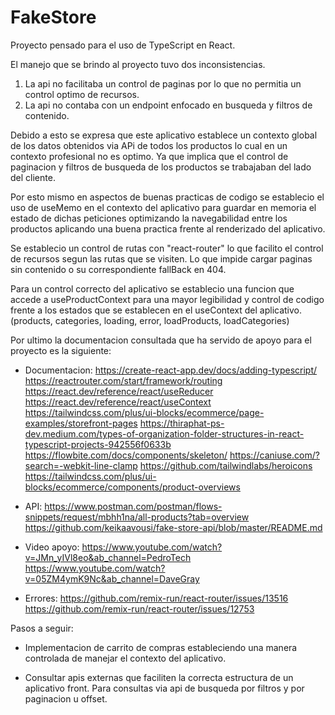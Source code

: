 # FakeStore

Proyecto pensado para el uso de TypeScript en React.

El manejo que se brindo al proyecto tuvo dos inconsistencias.

1. La api no facilitaba un control de paginas por lo que no permitia un control optimo de recursos.
2. La api no contaba con un endpoint enfocado en busqueda y filtros de contenido.

Debido a esto se expresa que este aplicativo establece un contexto global de los datos obtenidos via APi de todos los productos lo cual en un contexto profesional no es optimo. Ya que implica que el control de paginacion y filtros de busqueda de los productos se trabajaban del lado del cliente.

Por esto mismo en aspectos de buenas practicas de codigo se establecio el uso de useMemo en el contexto del aplicativo para guardar en memoria el estado de dichas peticiones optimizando la navegabilidad entre los productos aplicando una buena practica frente al renderizado del aplicativo.

Se establecio un control de rutas con "react-router" lo que facilito el control de recursos segun las rutas que se visiten. Lo que impide cargar paginas sin contenido o su correspondiente fallBack en 404.

Para un control correcto del aplicativo se establecio una funcion que accede a useProductContext para una mayor legibilidad y control de codigo frente a los estados que se establecen en el useContext del aplicativo. (products, categories, loading, error, loadProducts, loadCategories)

Por ultimo la documentacion consultada que ha servido de apoyo para el proyecto es la siguiente:

- Documentacion:
https://create-react-app.dev/docs/adding-typescript/
https://reactrouter.com/start/framework/routing
https://react.dev/reference/react/useReducer
https://react.dev/reference/react/useContext
https://tailwindcss.com/plus/ui-blocks/ecommerce/page-examples/storefront-pages
https://thiraphat-ps-dev.medium.com/types-of-organization-folder-structures-in-react-typescript-projects-942556f0633b
https://flowbite.com/docs/components/skeleton/
https://caniuse.com/?search=-webkit-line-clamp
https://github.com/tailwindlabs/heroicons
https://tailwindcss.com/plus/ui-blocks/ecommerce/components/product-overviews

- API:
https://www.postman.com/postman/flows-snippets/request/mbhh1na/all-products?tab=overview
https://github.com/keikaavousi/fake-store-api/blob/master/README.md

- Video apoyo:
https://www.youtube.com/watch?v=JMn_yIVl8eo&ab_channel=PedroTech
https://www.youtube.com/watch?v=05ZM4ymK9Nc&ab_channel=DaveGray

- Errores:
https://github.com/remix-run/react-router/issues/13516
https://github.com/remix-run/react-router/issues/12753


Pasos a seguir:

- Implementacion de carrito de compras estableciendo una manera controlada de manejar el contexto del aplicativo.

- Consultar apis externas que faciliten la correcta estructura de un aplicativo front. Para consultas via api de busqueda por filtros y por paginacion u offset.